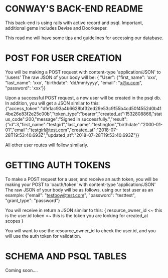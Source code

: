 # CONWAY'S BACK-END README #

This back-end is using rails with active record and psql.
Important, additional gems includes Devise and Doorkeeper.

This read me will have some tips and guidelines for accessing our database.


# POST FOR USER CREATION #

You will be making a POST request with content-type 'application/JSON' to '/users'
The raw JSON of your body will be:
{ "User": {"first_name": 'xxx', "last_name": 'xxx', "birthdate": 'dd/mm/yyyy', "email": "x@x.com", "password": 'xxx'}}

Upon a successful POST request, a new user will be created in the psql db. In addition, you will get a JSON similar to this:
{"access_token":"dfe1ac93a4b6628bf32ed29e53c9f55b4cd50f4552d0b414be26e83f2e25c00b","token_type":"bearer","created_at":1532808866,"status_code":200,"message":"Signed in successfully.","result":{"id":3,"first_name":"testgirl","last_name":"testington","birthdate":"2000-01-01","email":"testgirl@test.com","created_at":"2018-07-28T19:53:40.693Z","updated_at":"2018-07-28T19:53:40.693Z"}}

All other user routes will follow similarly.

# GETTING AUTH TOKENS #

To make a POST request for a user, and receive an auth token, you will be making your POST to 'oauth/token' with content-type 'application/JSON'
The raw JSON of your body will be as follows, using our test user as an example:
{"email": "testboy@test.com", "password": "testtest", "grant_type": "password"}

You will receive in return a JSON similar to this:
{
resource_owner_id <~ this is the user.id
token <~ this is the token you are looking for
created_at
scopes
}

You will want to use the resource_owner_id to check the user.id, and you will use the auth token for validation.

# SCHEMA AND PSQL TABLES #

Coming soon....


